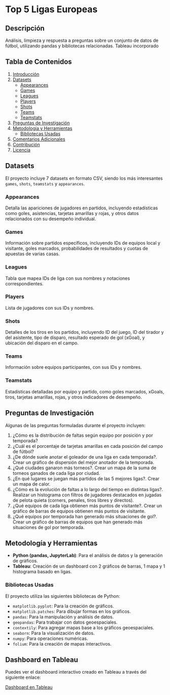 # Top 5 Ligas Europeas

## Descripción
Análisis, limpieza y respuesta a preguntas sobre un conjunto de datos de fútbol, utilizando pandas y bibliotecas relacionadas. Tableau incorporado

## Tabla de Contenidos
1. [Introducción](#introducción)
2. [Datasets](#datasets)
   - [Appearances](#appearances)
   - [Games](#games)
   - [Leagues](#leagues)
   - [Players](#players)
   - [Shots](#shots)
   - [Teams](#teams)
   - [Teamstats](#teamstats)
3. [Preguntas de Investigación](#preguntas-de-investigación)
4. [Metodología y Herramientas](#metodología-y-herramientas)
   - [Bibliotecas Usadas](#bibliotecas-usadas)
5. [Comentarios Adicionales](#comentarios-adicionales)
6. [Contribución](#contribución)
7. [Licencia](#licencia)

## Datasets
El proyecto incluye 7 datasets en formato CSV, siendo los más interesantes `games`, `shots`, `teamstats` y `appearances`.

### Appearances
Detalla las apariciones de jugadores en partidos, incluyendo estadísticas como goles, asistencias, tarjetas amarillas y rojas, y otros datos relacionados con su desempeño individual.

### Games
Información sobre partidos específicos, incluyendo IDs de equipos local y visitante, goles marcados, probabilidades de resultados y cuotas de apuestas de varias casas.

### Leagues
Tabla que mapea IDs de liga con sus nombres y notaciones correspondientes.

### Players
Lista de jugadores con sus IDs y nombres.

### Shots
Detalles de los tiros en los partidos, incluyendo ID del juego, ID del tirador y del asistente, tipo de disparo, resultado esperado de gol (xGoal), y ubicación del disparo en el campo.

### Teams
Información sobre equipos participantes, con sus IDs y nombres.

### Teamstats
Estadísticas detalladas por equipo y partido, como goles marcados, xGoals, tiros, tarjetas amarillas, rojas, y otros indicadores de desempeño.

## Preguntas de Investigación
Algunas de las preguntas formuladas durante el proyecto incluyen:

1. ¿Cómo es la distribución de faltas según equipo por posición y por temporada?
2. ¿Cuál es el porcentaje de tarjetas amarillas en cada posición del campo de fútbol?
3. ¿De dónde suele anotar el goleador de una liga en cada temporada?. Crear un gráfico de dispersión del mejor anotador de la temporada.
4. ¿Qué ciudades ganaron más torneos?. Crear un mapa de la suma de torneos ganados de cada liga por ciudad.
5. ¿En qué lugares se juegan más partidos de las 5 mejores ligas?. Crear un mapa de calor.
6. ¿Cómo es la evolución de faltas a lo largo del tiempo en distintas ligas?. Realizar un histograma con filtros de jugadores destacados en jugadas de pelota quieta (corners, penales, tiros libres y directos).
7. ¿Qué equipos de cada liga obtienen más puntos de visitante?. Crear un gráfico de barras de equipos obtienen más puntos de visitante.
8. ¿Qué equipos por temporada han generado más situaciones de gol?. Crear un gráfico de barras de equipos que han generado más situaciones de gol por temporada.

## Metodología y Herramientas
- **Python (pandas, JupyterLab)**: Para el análisis de datos y la generación de gráficos.
- **Tableau**: Creación de un dashboard con 2 gráficos de barras, 1 mapa y 1 histograma basado en ligas.

### Bibliotecas Usadas
El proyecto utiliza las siguientes bibliotecas de Python:

- `matplotlib.pyplot`: Para la creación de gráficos.
- `matplotlib.patches`: Para dibujar formas en los gráficos.
- `pandas`: Para la manipulación y análisis de datos.
- `geopandas`: Para trabajar con datos geoespaciales.
- `contextily`: Para agregar mapas base a los gráficos geoespaciales.
- `seaborn`: Para la visualización de datos.
- `numpy`: Para operaciones numéricas.
- `folium`: Para la creación de mapas interactivos.

## Dashboard en Tableau
Puedes ver el dashboard interactivo creado en Tableau a través del siguiente enlace:

[Dashboard en Tableau](https://public.tableau.com/app/profile/fernando.torrres/viz/fin_17211741220640/Dashboard4?publish=yes)
